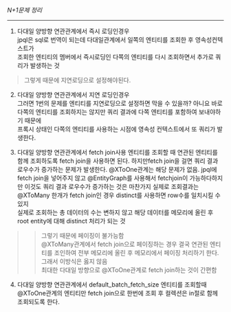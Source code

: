 *N+1문제 정리*

***

1. 다대일 양방향 연관관계에서 즉시 로딩인경우   
jpql은 sql로 번역이 되는데 다대일관계에서 일쪽의 엔티티를 조회한 후 영속성컨텍스트가    
조회한 엔티티의 멤버에서 즉시로딩인 다쪽의 엔티티를 다시 조회하면서 추가로 쿼리가 발생하는 것   
>그렇게 때문에 지연로딩으로 설정해야된다.

2. 다대일 양방향 연관관계에서 지연 로딩인경우     
그러면 1번의 문제를 엔티티를 지연로딩으로 설정하면 막을 수 있을까? 아니요 
바로 다쪽의 엔티티를 조회하지는 않지만 쿼리 결과에 다쪽 엔티티를 포함하여 보내야하기 때문에     
프록시 상태인 다쪽의 엔티티를 사용하는 시점에 영속성 컨텍스트에서 또 쿼리가 발생한다.

3. 다대일 양방향 연관관계에서 fetch join사용
엔티티를 조회할 때 연관된 엔티티를 함께 조회하도록 fetch join을 사용하면 된다. 
하지만fetch join을 걸면 쿼리 결과 로우수가 증가하는 문제가 발생한다.
@XToOne관계는 해당 문제가 없음.
jpql에 fetch join을 넣어주지 않고 @EntityGraph를 사용해서 fetchjoin이 가능하다하지만 이것도 쿼리 결과 로우수가 증가하는 것은 마찬가지
실제로 조회결과는 @XToMany 한개가 fetch join인 경우 distinct를 사용하면 row수를 일치시킬 수 있지    
실제로 조회하는 총 데이터의 수는 변하지 않고 해당 데이터를 메모리에 올린 후 root entity에 대해 distinct 처리가 되는 것    
>> 그렇기 때문에 페이징이 불가능함    
@XToMany관계에서 fetch join으로 페이징하는 경우 결국 연관된 엔티티를 조인하여 전부 메모리에 올린 후 메모리에서 페이징 처리하기 한다.     
> 그래서 이방식은 옳지 않음   
> 최대한 다대일 방향으로 @XToOne관계로 fetch join하는 것이 간편함

4. 다대일 양방향 연관관계에서 default_batch_fetch_size
엔티티를 조회할때 @XToOne관계의 엔티티만 fetch join으로 한번에 조회 후 컬렉션은 in절로 함께 조회되도록 한다.    

